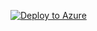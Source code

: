 [![Deploy to Azure](https://aka.ms/deploytoazurebutton)](https://portal.azure.com/#create/Microsoft.Template/uri/https%3A%2F%2Fgithub.com%2Fszympulka%2Fkredek-workshop%2Fblob%2Fmain%2Farm.json)

